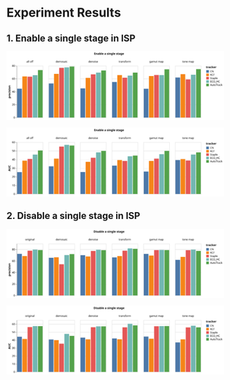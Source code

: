 # Experiment Results

## 1. Enable a single stage in ISP

![precision enable a single stage](./pre_en.svg)

![AUC enable a single stage](./auc_en.svg)

## 2. Disable a single stage in ISP

![precision disable a single stage](./pre_dis.svg)

![AUC disable a single stage](./auc_dis.svg)
